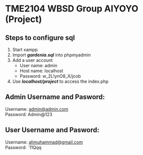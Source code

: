 # TME2104 WBSD Group AIYOYO (Project)

## Steps to configure sql
1. Start xampp
2. Import ***gardenia.sql*** into phpmyadmin
3. Add a user account
    - User name: admin
    - Host name: localhost
    - Password: w_2L!ynO8_X/jcob
4. Use ***localhost/project*** to access the index.php

## Admin Username and Pasword: 
Username: admin@admin.com <br>
Password: Admin@123

## User Username and Pasword: 
Username: alimuhammad@gmail.com <br>
Password: `11Qqq

